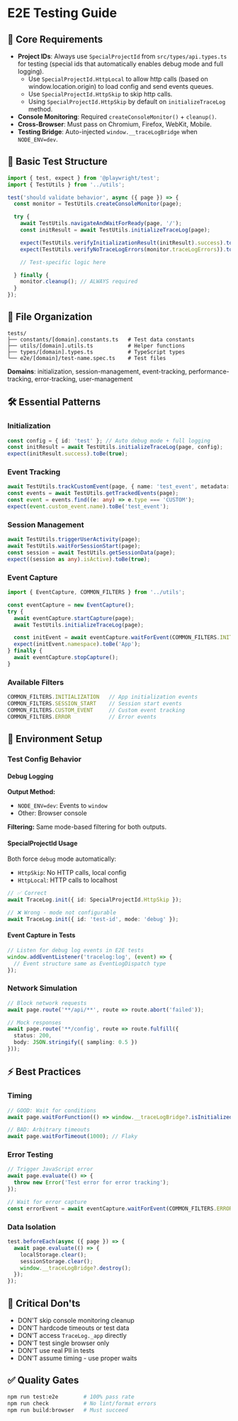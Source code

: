 # E2E Testing Guide

## 🎯 Core Requirements

- **Project IDs**: Always use `SpecialProjectId` from `src/types/api.types.ts` for testing (special ids that automatically enables debug mode and full logging).
  - Use `SpecialProjectId.HttpLocal` to allow http calls (based on window.location.origin) to load config and send events queues.
  - Use `SpecialProjectId.HttpSkip` to skip http calls.
  - Using `SpecialProjectId.HttpSkip` by default on `initializeTraceLog` method.
- **Console Monitoring**: Required `createConsoleMonitor()` + `cleanup()`.
- **Cross-Browser**: Must pass on Chromium, Firefox, WebKit, Mobile.
- **Testing Bridge**: Auto-injected `window.__traceLogBridge` when `NODE_ENV=dev`.

## 📝 Basic Test Structure

```ts
import { test, expect } from '@playwright/test';
import { TestUtils } from '../utils';

test('should validate behavior', async ({ page }) => {
  const monitor = TestUtils.createConsoleMonitor(page);

  try {
    await TestUtils.navigateAndWaitForReady(page, '/');
    const initResult = await TestUtils.initializeTraceLog(page);

    expect(TestUtils.verifyInitializationResult(initResult).success).toBe(true);
    expect(TestUtils.verifyNoTraceLogErrors(monitor.traceLogErrors)).toBe(true);

    // Test-specific logic here

  } finally {
    monitor.cleanup(); // ALWAYS required
  }
});
```

## 📁 File Organization

```
tests/
├── constants/[domain].constants.ts   # Test data constants
├── utils/[domain].utils.ts           # Helper functions
├── types/[domain].types.ts           # TypeScript types
└── e2e/[domain]/test-name.spec.ts    # Test files
```

**Domains**: initialization, session-management, event-tracking, performance-tracking, error-tracking, user-management

## 🛠️ Essential Patterns

### Initialization
```ts
const config = { id: 'test' }; // Auto debug mode + full logging
const initResult = await TestUtils.initializeTraceLog(page, config);
expect(initResult.success).toBe(true);
```

### Event Tracking
```ts
await TestUtils.trackCustomEvent(page, { name: 'test_event', metadata: { key: 'value' } });
const events = await TestUtils.getTrackedEvents(page);
const event = events.find((e: any) => e.type === 'CUSTOM');
expect(event.custom_event.name).toBe('test_event');
```

### Session Management
```ts
await TestUtils.triggerUserActivity(page);
await TestUtils.waitForSessionStart(page);
const session = await TestUtils.getSessionData(page);
expect((session as any).isActive).toBe(true);
```

### Event Capture
```ts
import { EventCapture, COMMON_FILTERS } from '../utils';

const eventCapture = new EventCapture();
try {
  await eventCapture.startCapture(page);
  await TestUtils.initializeTraceLog(page);

  const initEvent = await eventCapture.waitForEvent(COMMON_FILTERS.INITIALIZATION, 3000);
  expect(initEvent.namespace).toBe('App');
} finally {
  await eventCapture.stopCapture();
}
```

### Available Filters
```ts
COMMON_FILTERS.INITIALIZATION   // App initialization events
COMMON_FILTERS.SESSION_START    // Session start events
COMMON_FILTERS.CUSTOM_EVENT     // Custom event tracking
COMMON_FILTERS.ERROR            // Error events
```

## 🔧 Environment Setup

### Test Config Behavior

#### Debug Logging

**Output Method:**
- `NODE_ENV=dev`: Events to `window`
- Other: Browser console

**Filtering:** Same mode-based filtering for both outputs.

#### SpecialProjectId Usage

Both force `debug` mode automatically:

- `HttpSkip`: No HTTP calls, local config
- `HttpLocal`: HTTP calls to localhost

```ts
// ✅ Correct
await TraceLog.init({ id: SpecialProjectId.HttpSkip });

// ❌ Wrong - mode not configurable
await TraceLog.init({ id: 'test-id', mode: 'debug' });
```

#### Event Capture in Tests

```ts
// Listen for debug log events in E2E tests
window.addEventListener('tracelog:log', (event) => {
  // Event structure same as EventLogDispatch type
});
```

### Network Simulation
```ts
// Block network requests
await page.route('**/api/**', route => route.abort('failed'));

// Mock responses
await page.route('**/config', route => route.fulfill({
  status: 200,
  body: JSON.stringify({ sampling: 0.5 })
}));
```

## ⚡ Best Practices

### Timing
```ts
// GOOD: Wait for conditions
await page.waitForFunction(() => window.__traceLogBridge?.isInitialized());

// BAD: Arbitrary timeouts
await page.waitForTimeout(1000); // Flaky
```

### Error Testing
```ts
// Trigger JavaScript error
await page.evaluate(() => {
  throw new Error('Test error for error tracking');
});

// Wait for error capture
const errorEvent = await eventCapture.waitForEvent(COMMON_FILTERS.ERROR, 3000);
```

### Data Isolation
```ts
test.beforeEach(async ({ page }) => {
  await page.evaluate(() => {
    localStorage.clear();
    sessionStorage.clear();
    window.__traceLogBridge?.destroy();
  });
});
```

## 🚫 Critical Don'ts

- DON'T skip console monitoring cleanup
- DON'T hardcode timeouts or test data
- DON'T access `TraceLog._app` directly
- DON'T test single browser only
- DON'T use real PII in tests
- DON'T assume timing - use proper waits

## ✅ Quality Gates

```bash
npm run test:e2e        # 100% pass rate
npm run check           # No lint/format errors
npm run build:browser   # Must succeed
```
